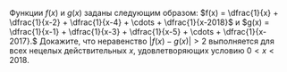 Функции $f(x)$ и $g(x)$ заданы следующим образом:
$f(x) = \dfrac{1}{x} + \dfrac{1}{x-2} + \dfrac{1}{x-4} + \cdots + \dfrac{1}{x-2018}$
и
$g(x) = \dfrac{1}{x-1} + \dfrac{1}{x-3} + \dfrac{1}{x-5} + \cdots + \dfrac{1}{x-2017}.$
Докажите, что неравенство
$|f(x) - g(x)|  >  2$
выполняется для всех нецелых действительных $x$, удовлетворяющих условию $0  <  x  <  2018$.